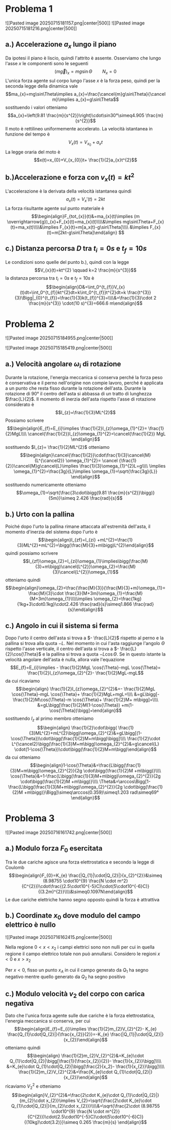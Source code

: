 # Problema 1
![[Pasted image 20250715181157.png|center|500]]
![[Pasted image 20250715181216.png|center|500]]

## a.) Accelerazione $a_{x}$ lungo il piano
Da ipotesi il piano è liscio, quindi l'attrito è assente. Osserviamo che lungo l'asse $x$ le componenti sono le seguenti $$(m \overrightarrow{g})_{x}=mg\sin\Theta\qquad N_{x}=0$$
L'unica forza agente sul corpo lungo l'asse $x$ è la forza peso, quindi per la seconda legge della dinamica vale $$ma_{x}=mg\sin\Theta\implies a_{x}=\frac{\cancel{m}g\sin\Theta}{\cancel m}\implies a_{x}=g\sin\Theta$$
sostituendo i valori otteniamo $$a_{x}=\left(9.81 \frac{m}{s^{2}}\right)\cdot\sin30°\simeq4.905 \frac{m}{s^{2}}$$
Il moto è rettilineo uniformemente accelerato.  La velocità istantanea in funzione del tempo è $$V_{x}(t)=V_{x_0}+a_{x}t$$La legge oraria del moto è $$x(t)=x_{0}+V_{x_{0}}t+ \frac{1}{2}a_{x}t^{2}$$
## b.)Accelerazione e forza con $v_{x}(t)=kt^{2}$ 
L'accelerazione è la derivata della velocità istantanea quindi $$a_{x}(t)=V_{x}'(t)=2kt$$
La forza risultante agente sul punto materiale è $$\begin{align}F_{tot_{x}}(t)&=ma_{x}(t)\implies (m \overrightarrow{g})_{x}+F_{x}(t)=ma_{x}(t)\\\\&\implies mg\sin\Theta+F_{x}(t)=ma_x(t)\\\\&\implies F_{x}(t)=m[a_x(t)-g\sin\Theta]\\\\ &\implies F_{x}(t)=m[2kt-g\sin\Theta]\end{align}
$$


## c.) Distanza percorsa $D$ tra $t_{i}=0s$ e $t_{f}=10s$ 
Le condizioni sono quelle del punto b.), quindi con la legge $$V_{x}(t)=kt^{2} \qquad k=2 \frac{m}{s^{3}}$$ la distanza percorsa tra $t_{i}=0s$ e $t_{f}=10s$ è $$\begin{align}D&=\int_0^{t_{f}}V_{x}(t)dt=\int_0^{t_{f}}kt^{2}dt=k\int_0^{t_{f}}t^{2}dt=k \frac{t^{3}}{3}\Bigg|_{0}^{t_{f}}=\frac{1}{3}k(t_{f})^{3}=\\\\&=\frac{1}{3}\cdot 2 \frac{m}{s^{3}} \cdot(10 s)^{3}=666.6 m\end{align}$$

# Problema 2
![[Pasted image 20250715184955.png|center|500]]

![[Pasted image 20250715185419.png|center|500]]

## a.) Velocità angolare $\omega_{i}$ di rotazione
Durante la rotazione, l'energia meccanica si conserva perché la forza peso è conservativa e il perno nell'origine non compie lavoro, perché è applicata a un punto che resta fisso durante la rotazione dell'asta.
Durante la rotazione di $90°$ il centro dell'asta si abbassa di un tratto di lunghezza $\frac{L}{2}$.
Il momento di inerzia dell'asta rispetto l'asse di rotazione considerato è $$I_{z}=\frac{1}{3}ML^{2}$$
Possiamo scrivere $$\begin{align}E_{f}=E_{i}\implies \frac{1}{2}I_{z}\omega_{1}^{2}= \frac{1}{2}MgL\\\\
\cancel{\frac{1}{2}}I_{z}\omega_{1}^{2}=\cancel{\frac{1}{2}} MgL \end{align}$$
sostituendo $I_{z}= \frac{1}{2}ML^{2}$ otteniamo  $$\begin{align}\cancel{\frac{1}{2}}\cdot\frac{1}{3}\cancel{M}{L^{\cancel2}} \omega_{1}^{2}= \cancel {\frac{1}{2}}\cancel{M}g\cancel{L}\implies \frac{1}{3}\omega_{1}^{2}L=g\\\\
\implies \omega_{1}^{2}=\frac{3g}{L}\implies \omega_{1}=\sqrt{\frac{3g}{L}} \end{align}$$
sostituendo numericamente otteniamo $$\omega_{1}=\sqrt{\frac{3\cdot\bigg(9.81 \frac{m}{s^{2}}\bigg)}{5m}}\simeq 2.426 \frac{rad}{s}$$
## b.) Urto con la pallina
Poiché dopo l'urto la pallina rimane attaccata all'estremità dell'asta, il momento d'inerzia del sistema dopo l'urto è $$\begin{align}I_{zf}=I_{zi} +mL^{2}=\frac{1}{3}ML^{2}+mL^{2}=\bigg(\frac{M}{3}+m\bigg)L^{2}\end{align}$$
quindi possiamo scrivere $$I_{zf}\omega_{2}=I_{zi}\omega_{1}\implies\bigg(\frac{M}{3}+m\bigg)\cancel{L^{2}}\omega_{2}=\frac{M}{3}\cancel{L^{2}}\omega_{1}$$
otteniamo quindi $$\begin{align}\omega_{2}=\frac{\frac{M}{3}}{\frac{M}{3}+m}\omega_{1}= \frac{M}{3}\cdot \frac{3}{M+3m}\omega_{1}=\frac{M}{M+3m}\omega_{1}\\\\\implies \omega_{2}=\frac{1kg}{1kg+3\cdot0.1kg}\cdot2.426 \frac{rad}{s}\simeq1.866 \frac{rad}{s}\end{align}$$
## c.) Angolo in cui il sistema si ferma
Dopo l'urto il centro dell'asta si trova a $- \frac{L}{2}$ rispetto al perno e la pallina si trova alla quota $-L$. Nel momento in cui l'asta raggiunge l'angolo $\Theta$ rispetto l'asse verticale, il centro dell'asta si trova a $- \frac{L}{2}\cos{\Theta}$ e la pallina si trova a quota $-L \cos{\Theta}$. Se in questo istante la velocità angolare dell'asta è nulla, allora vale l'equazione $$E_{f}=E_{i}\implies - \frac{1}{2}MgL \cos{\Theta}-mgL \cos{\Theta}= \frac{1}{2}I_{z}\omega_{2}^{2}- \frac{1}{2}MgL-mgL$$
da cui ricaviamo $$\begin{align} \frac{1}{2}I_{z}\omega_{2}^{2}&=- \frac{1}{2}MgL \cos{\Theta}-mgL \cos{\Theta}+ \frac{1}{2}MgL+mgL=\\\\
&=gL\bigg[- \frac{1}{2}M\cos{\Theta}-m \cos{\Theta}+ \frac{1}{2}M+ m\bigg]=\\\\
&=gL\bigg[\frac{1}{2}M(1-\cos{\Theta}) +m(1-\cos{\Theta})\bigg]=\end{align}$$
sostituendo $I_{z}$ al primo membro otteniamo $$\begin{align} \frac{1}{2}\cdot\bigg( \frac{1}{3}ML^{2}+mL^{2}\bigg)\omega_{2}^{2}&=gL\bigg[(1-\cos{\Theta})\cdot\bigg(\frac{1}{2}M+m\bigg)\bigg]\\\\
\frac{1}{2}\cdot L^{\cancel2}\bigg(\frac{1}{3}M+m\bigg)\omega_{2}^{2}&=g\cancel{L} \cdot(1-\cos{\Theta})\cdot\bigg(\frac{1}{2}M+m\bigg)\end{align}$$
da cui otteniamo $$\begin{align}1-\cos{\Theta}&=\frac{L\bigg(\frac{1}{3}M+m\bigg)\omega_{2}^{2}}{2g \cdot\bigg(\frac{1}{2}M +m\bigg)}\\\\
\cos{\Theta}&=1-\frac{L\bigg(\frac{1}{3}M+m\bigg)\omega_{2}^{2}}{2g \cdot\bigg(\frac{1}{2}M +m\bigg)}\\\\
\Theta&=\arccos\Bigg[1-\frac{L\bigg(\frac{1}{3}M+m\bigg)\omega_{2}^{2}}{2g \cdot\bigg(\frac{1}{2}M +m\bigg)}\Bigg]\simeq\arccos(0.359)\simeq1.203 rad\simeq69°\end{align}$$
# Problema 3
![[Pasted image 20250716161742.png|center|500]]

## a.) Modulo forza $F_{0}$ esercitata
Tra le due cariche agisce una forza elettrostatica e secondo la legge di Coulomb $$\begin{align}F_{0}=K_{e} \frac{|Q_{1}|\cdot|Q_{2}|}{x_{2}^{2}}&\simeq (8.98755 \cdot10^{9} \frac{N \cdot m^2}{C^{2}})\cdot\frac{(2.5\cdot10^{-5}C)\cdot(5\cdot10^{-6}C)}{(3.2m)^{2}}\\\\&\simeq0.1097N\end{align}$$
Le due cariche elettriche hanno segno opposto quindi la forza è attrattiva

## b.) Coordinate $x_{0}$ dove modulo del campo elettrico è nullo

![[Pasted image 20250716162415.png|center|500]]

Nella regione $0<x<x_{2}$ i campi elettrici sono non nulli per cui in quella regione il campo elettrico totale non può annullarsi.
Considero le regioni $x<0$ e $x>x_{2}$

Per $x<0$, fisso un punto $x_{A}$ in cui il campo generato da $Q_1$ ha segno negativo mentre quello generato da $Q_{2}$ ha segno positivo

## c.) Modulo velocità $v_{2}$ del corpo con carica negativa
Dato che l'unica forza agente sulle due cariche è la forza elettrostatica, l'energia meccanica si conserva, per cui $$\begin{align}E_{f}=E_{i}\implies \frac{1}{2}m_{2}V_{2}^{2}- K_{e} \frac{Q_{1}\cdot|Q_{2}|}{\frac{x_{2}}{2}}=-K_{e} \frac{|Q_{1}|\cdot|Q_{2}|}{x_{2}}\end{align}$$
otteniamo quindi $$\begin{align} \frac{1}{2}m_{2}V_{2}^{2}&=K_{e}\cdot Q_{1}\cdot|Q_{2}|\bigg[\frac{1}{\frac{x_{2}}{2}}- \frac{1}{x_{2}}\bigg]\\\\
&=K_{e}\cdot Q_{1}\cdot|Q_{2}|\bigg[\frac{2}{x_2}- \frac{1}{x_{2}}\bigg]\\\\
\frac{1}{2}m_{2}V_{2}^{2}&=\frac{K_{e}\cdot Q_{1}\cdot|Q_{2}|}{x_{2}}\end{align}$$
ricaviamo $V_{2}^{2}$ e otteniamo $$\begin{align}V_{2}^{2}&=\frac{2\cdot K_{e}\cdot Q_{1}\cdot|Q_{2}|}{m_{2}\cdot x_{2}}\implies V_{2}=\sqrt{\frac{2\cdot K_{e}\cdot Q_{1}\cdot|Q_{2}|}{m_{2}\cdot x_{2}}}\\\\&=\sqrt{\frac{2\cdot (8.98755 \cdot10^{9} \frac{N \cdot m^{2}}{C^{2}})\cdot(2.5\cdot10^{-5}C)\cdot(5\cdot10^{-6}C)}{(10kg)\cdot(3.2)}}\simeq 0.265 \frac{m}{s} \end{align}$$